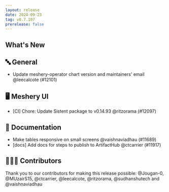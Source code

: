 ```yaml
---
layout: release
date: 2024-09-23
tag: v0.7.107
prerelease: false
---
```


## What's New
## 🔤 General
- Update meshery-operator chart version and maintainers' email @leecalcote (#12101)

## 🖥 Meshery UI

- [CI] Chore: Update Sistent package to v0.14.93 @ritzorama (#12097)

## 📖 Documentation

- Make tables responsive on small screens @vaishnaviadhau (#11689)
- [docs] Add docs for steps to publish to ArtifactHub @ctcarrier (#11917)

## 👨🏽‍💻 Contributors

Thank you to our contributors for making this release possible:
@Jougan-0, @MUzairS15, @ctcarrier, @leecalcote, @ritzorama, @sudhanshutech and @vaishnaviadhau

